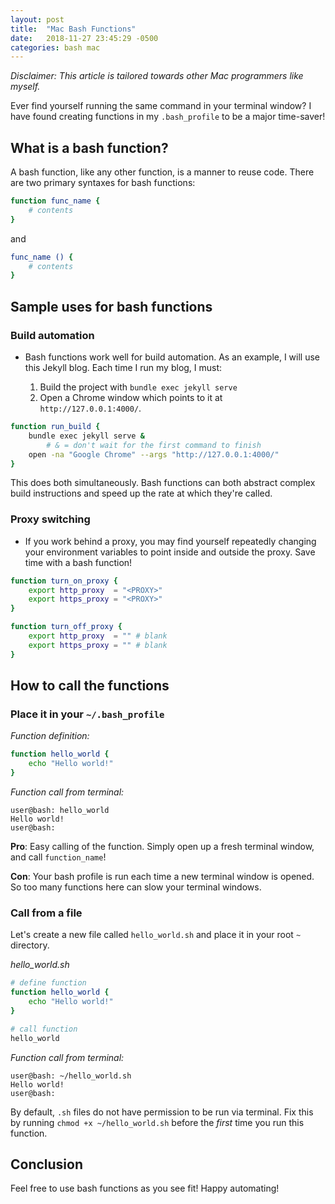 ```yaml
---
layout: post
title:  "Mac Bash Functions"
date:   2018-11-27 23:45:29 -0500
categories: bash mac
---
```


*Disclaimer: This article is tailored towards other Mac programmers like myself.*

Ever find yourself running the same command in your terminal window? I have found creating functions in my `.bash_profile` to be a major time-saver!

## What is a bash function?

A bash function, like any other function, is a manner to reuse code. There are two primary syntaxes for bash functions:

```bash
function func_name {
	# contents
}
```

and

```bash
func_name () {
	# contents
}
```


## Sample uses for bash functions

### Build automation

- Bash functions work well for build automation. As an example, I will use this Jekyll blog. Each time I run my blog, I must:

	1. Build the project with `bundle exec jekyll serve`
	2. Open a Chrome window which points to it at `http://127.0.0.1:4000/`.

```bash
function run_build {
	bundle exec jekyll serve &
		# & = don't wait for the first command to finish
	open -na "Google Chrome" --args "http://127.0.0.1:4000/"
}
```

This does both simultaneously. Bash functions can both abstract complex build instructions and speed up the rate at which they're called.

### Proxy switching

- If you work behind a proxy, you may find yourself repeatedly changing your environment variables to point inside and outside the proxy. Save time with a bash function!

```bash
function turn_on_proxy {
	export http_proxy  = "<PROXY>"
	export https_proxy = "<PROXY>"
}

function turn_off_proxy {
	export http_proxy  = "" # blank
	export https_proxy = "" # blank
}
```

## How to call the functions

### Place it in your `~/.bash_profile`

*Function definition:*

```bash
function hello_world {
	echo "Hello world!"
}
```

*Function call from terminal:*

```
user@bash: hello_world
Hello world!
user@bash:
```

**Pro**: Easy calling of the function. Simply open up a fresh terminal window, and call `function_name`!

**Con**: Your bash profile is run each time a new terminal window is opened. So too many functions here can slow your terminal windows.

### Call from a file

Let's create a new file called `hello_world.sh` and place it in your root `~` directory.

*hello_world.sh*

```bash
# define function
function hello_world {
	echo "Hello world!"
}

# call function
hello_world
```

*Function call from terminal:*

```
user@bash: ~/hello_world.sh
Hello world!
user@bash:
```

By default, `.sh` files do not have permission to be run via terminal. Fix this by running `chmod +x ~/hello_world.sh` before the *first* time you run this function.

## Conclusion

Feel free to use bash functions as you see fit! Happy automating!
